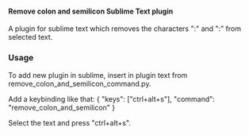 #### Remove colon and semilicon Sublime Text plugin
A plugin for sublime text which removes the characters ":" and ":" from selected text.

### Usage

To add new plugin in sublime, insert in plugin text from remove_colon_and_semilicon_command.py.

Add a keybinding like that: 	{ "keys": ["ctrl+alt+s"], "command": "remove_colon_and_semilicon" }

Select the text and press "ctrl+alt+s".
